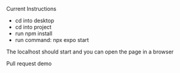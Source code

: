 Current Instructions
* cd into desktop
* cd into project
* run npm install
* run command: npx expo start

The localhost should start and you can open the page in a browser

Pull request demo